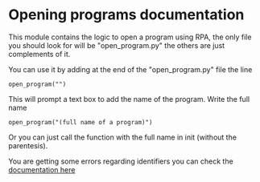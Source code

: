 # Opening programs documentation

This module contains the logic to open a program using RPA, the only file you should look for will be "open_program.py" the others are just complements of it.

You can use it by adding at the end of the "open_program.py" file the line 

```
open_program("")
```
This will prompt a text box to add the name of the program. Write the full name
```
open_program("(full name of a program)")
```
Or you can just call the function with the full name in init (without the parentesis).

You are getting some errors regarding identifiers you can check the [documentation here](./opening_programs/Identifiers%20documentation.pdf)
